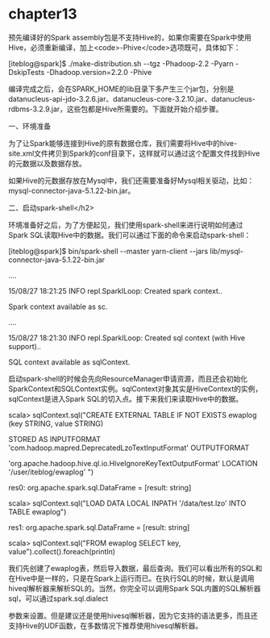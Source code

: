# chapter13

预先编译好的Spark assembly包是不支持Hive的，如果你需要在Spark中使用Hive，必须重新编译，加上&lt;code&gt;-Phive&lt;/code&gt;选项既可，具体如下：

\[iteblog@spark\]$ ./make-distribution.sh --tgz -Phadoop-2.2 -Pyarn -DskipTests -Dhadoop.version=2.2.0  -Phive

编译完成之后，会在SPARK\_HOME的lib目录下多产生三个jar包，分别是datanucleus-api-jdo-3.2.6.jar、datanucleus-core-3.2.10.jar、datanucleus-rdbms-3.2.9.jar，这些包都是Hive所需要的。下面就开始介绍步骤。



一、环境准备

为了让Spark能够连接到Hive的原有数据仓库，我们需要将Hive中的hive-site.xml文件拷贝到Spark的conf目录下，这样就可以通过这个配置文件找到Hive的元数据以及数据存放。

如果Hive的元数据存放在Mysql中，我们还需要准备好Mysql相关驱动，比如：mysql-connector-java-5.1.22-bin.jar。

二、启动spark-shell&lt;/h2&gt;

环境准备好之后，为了方便起见，我们使用spark-shell来进行说明如何通过Spark SQL读取Hive中的数据。我们可以通过下面的命令来启动spark-shell：

\[iteblog@spark\]$  bin/spark-shell --master yarn-client  --jars lib/mysql-connector-java-5.1.22-bin.jar 

....

15/08/27 18:21:25 INFO repl.SparkILoop: Created spark context..

Spark context available as sc.

....

15/08/27 18:21:30 INFO repl.SparkILoop: Created sql context \(with Hive support\)..

SQL context available as sqlContext.



启动spark-shell的时候会先向ResourceManager申请资源，而且还会初始化SparkContext和SQLContext实例。sqlContext对象其实是HiveContext的实例，sqlContext是进入Spark SQL的切入点。接下来我们来读取Hive中的数据。



scala&gt; sqlContext.sql\(&quot;CREATE EXTERNAL  TABLE IF NOT EXISTS ewaplog \(key STRING, value STRING\) 

STORED AS INPUTFORMAT 'com.hadoop.mapred.DeprecatedLzoTextInputFormat' OUTPUTFORMAT 

'org.apache.hadoop.hive.ql.io.HiveIgnoreKeyTextOutputFormat' LOCATION '/user/iteblog/ewaplog' &quot;\)



res0: org.apache.spark.sql.DataFrame = \[result: string\]



scala&gt; sqlContext.sql\(&quot;LOAD DATA LOCAL INPATH '/data/test.lzo' INTO TABLE ewaplog&quot;\)

res1: org.apache.spark.sql.DataFrame = \[result: string\]



scala&gt; sqlContext.sql\(&quot;FROM ewaplog SELECT key, value&quot;\).collect\(\).foreach\(println\)



我们先创建了ewaplog表，然后导入数据，最后查询。我们可以看出所有的SQL和在Hive中是一样的，只是在Spark上运行而已。在执行SQL的时候，默认是调用hiveql解析器来解析SQL的。当然，你完全可以调用Spark SQL内置的SQL解析器sql，可以通过spark.sql.dialect

参数来设置。但是建议还是使用hivesql解析器，因为它支持的语法更多，而且还支持Hive的UDF函数，在多数情况下推荐使用hivesql解析器。



